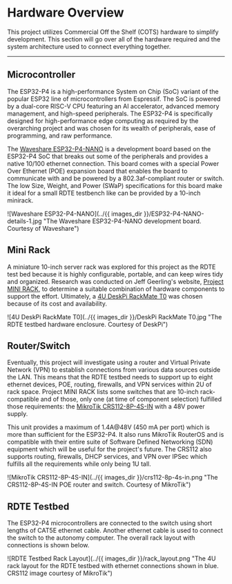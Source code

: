 # Hardware Overview

This project utilizes Commercial Off the Shelf (COTS) hardware to simplify development.
This section will go over all of the hardware required and the system architecture used to connect everything together.

---

## Microcontroller

The ESP32-P4 is a high-performance System on Chip (SoC) variant of the popular ESP32 line of microcontrollers from Espressif.
The SoC is powered by a dual-core RISC-V CPU featuring an AI accelerator, advanced memory management, and high-speed peripherals.
The ESP32-P4 is specifically designed for high-performance edge computing as required by the overarching project and was chosen for its wealth of peripherals, ease of programming, and raw performance.

The [Waveshare ESP32-P4-NANO](https://www.waveshare.com/esp32-p4-nano.htm) is a development board based on the ESP32-P4 SoC that breaks out some of the peripherals and provides a native 10/100 ethernet connection.
This board comes with a special Power Over Ethernet (POE) expansion board that enables the board to communicate with and be powered by a 802.3af-compliant router or switch.
The low Size, Weight, and Power (SWaP) specifications for this board make it ideal for a small RDTE testbench like can be provided by a 10-inch minirack.

![Waveshare ESP32-P4-NANO](../{{ images_dir }}/ESP32-P4-NANO-details-1.jpg "The Waveshare ESP32-P4-NANO development board. Courtesy of Waveshare")

## Mini Rack

A miniature 10-inch server rack was explored for this project as the RDTE test bed because it is highly configurable, portable, and can keep wires tidy and organized.
Research was conducted on Jeff Geerling's website, [Project MINI RACK](https://mini-rack.jeffgeerling.com/), to determine a suitable combination of hardware components to support the effort.
Ultimately, a [4U DeskPi RackMate T0](https://deskpi.com/products/deskpi-rackmate-t1-rackmount-10-inch-4u-server-cabinet-for-network-servers-audio-and-video-equipment) was chosen because of its cost and availability.

![4U DeskPi RackMate T0](../{{ images_dir }}/DeskPi RackMate T0.jpg "The RDTE testbed hardware enclosure. Courtesy of DeskPi")

## Router/Switch

Eventually, this project will investigate using a router and Virtual Private Network (VPN) to establish connections from various data sources outside the LAN.
This means that the RDTE testbed needs to support up to eight ethernet devices, POE, routing, firewalls, and VPN services within 2U of rack space.
Project MINI RACK lists some switches that are 10-inch rack-compatible and of those, only one (at time of component selection) fulfilled those requirements: the [MikroTik CRS112-8P-4S-IN](https://mikrotik.com/product/crs112_8p_4s_in#fndtn-specifications) with a 48V power supply.

This unit provides a maximum of 1.4A@48V (450 mA per port) which is more than sufficient for the ESP32-P4.
It also runs MikroTik RouterOS and is compatible with their entire suite of Software Defined Networking (SDN) equipment which will be useful for the project's future.
The CRS112 also supports routing, firewalls, DHCP services, and VPN over IPSec which fulfills all the requirements while only being 1U tall.

![MikroTik CRS112-8P-4S-IN](../{{ images_dir }}/crs112-8p-4s-in.png "The CRS112-8P-4S-IN POE router and switch. Courtesy of MikroTik")

## RDTE Testbed

The ESP32-P4 microcontrollers are connected to the switch using short lengths of CAT5E ethernet cable.
Another ethernet cable is used to connect the switch to the autonomy computer.
The overall rack layout with connections is shown below.

![RDTE Testbed Rack Layout](../{{ images_dir }}/rack_layout.png "The 4U rack layout for the RDTE testbed with ethernet connections shown in blue. CRS112 image courtesy of MikroTik")
